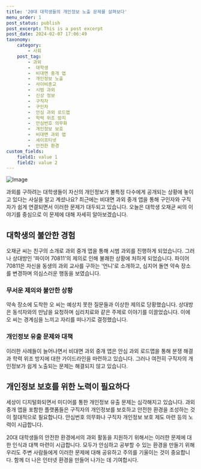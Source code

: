```yaml
---
title: '20대 대학생들의 개인정보 노출 문제를 살펴보다'
menu_order: 1
post_status: publish
post_excerpt: This is a post excerpt
post_date: 2024-02-07 17:06:49
taxonomy:
    category:
        - 사회
    post_tag:
        - 과외
        -  대학생
        -  비대면 중개 앱
        -  개인정보 노출
        -  사이비종교
        -  시범 과외
        -  신상 정보
        -  구직자
        -  구인자
        -  안심 과외 로드맵
        -  학력 위조 방지
        -  안심번호 의무화
        -  개인정보 보호
        -  비대면 과외 앱
        -  세이프티넷
        -  안전한 환경
custom_fields:
    field1: value 1
    field2: value 2
---
```


![Image](https://imgnews.pstatic.net/image/262/2024/02/07/0000017187_001_20240207090208018.jpg?type=w647)


과외를 구하려는 대학생들이 자신의 개인정보가 불특정 다수에게 공개되는 상황에 놓이고 있다는 사실을 알고 계셨나요? 최근에는 비대면 과외 중개 앱을 통해 구인자와 구직자가 쉽게 연결되면서 이러한 문제가 대두되고 있습니다. 오늘은 대학생 오재균 씨의 이야기를 중심으로 이 문제에 대해 자세히 알아보겠습니다.

## 대학생의 불안한 경험

오재균 씨는 친구의 소개로 과외 중개 앱을 통해 시범 과외를 진행하게 되었습니다. 그러나 상대방인 '파이어 70811'의 제의로 인해 불쾌한 상황에 처하게 되었습니다. 파이어 70811은 자신을 동생의 과외 교사를 구하는 '언니'로 소개하고, 심지어 돌연 약속 장소를 변경하며 의심스러운 행동을 보였습니다.

### 무서운 제의와 불안한 상황

약속 장소에 도착한 오 씨는 예상치 못한 질문들과 이상한 제의로 당황했습니다. 상대방은 동석자와의 만남을 요청하며 심리치료와 같은 주제로 이야기를 이끌었습니다. 이에 오 씨는 경계심을 느끼고 자리를 떠나기로 결정했습니다.

### 개인정보 유출 문제와 대책

이러한 사례들이 늘어나면서 비대면 과외 중개 앱은 안심 과외 로드맵을 통해 분쟁 해결과 학력 위조 방지에 대한 가이드라인을 마련하고 있습니다. 그러나 여전히 구직자의 개인정보가 쉽게 노출되는 문제는 해결되지 않고 있습니다.

## 개인정보 보호를 위한 노력이 필요하다

세상이 디지털화되면서 미디어를 통한 개인정보 유출 문제는 심각해지고 있습니다. 과외 중개 앱을 포함한 플랫폼들은 구직자의 개인정보를 보호하고 안전한 환경을 조성하는 것이 절대적으로 필요합니다. 안심번호 의무화나 구직자 개인정보 보호 제도 마련 등의 노력이 시급합니다.

20대 대학생들의 안전한 환경에서의 과외 활동을 지원하기 위해서는 이러한 문제에 대한 인식과 대책 마련이 시급합니다. 모두가 안심하고 공부할 수 있는 환경을 만들기 위해 우리도 주변 사람들에게 이러한 문제에 대해 공유하고 주의를 기울이는 것이 중요합니다. 함께 더 나은 인터넷 환경을 만들어 나가는 데 기여합시다.
